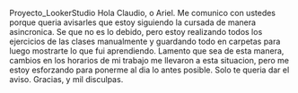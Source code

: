
Proyecto_LookerStudio
Hola Claudio, o Ariel. Me comunico con ustedes porque queria avisarles que estoy siguiendo la cursada de manera asincronica. Se que no es lo debido, pero estoy realizando todos los ejercicios de las clases manualmente y guardando todo en carpetas para luego mostrarte lo que fui aprendiendo. Lamento que sea de esta manera, cambios en los horarios de mi trabajo me llevaron a esta situacion, pero me estoy esforzando para ponerme al dia lo antes posible. Solo te queria dar el aviso. Gracias, y mil disculpas.

